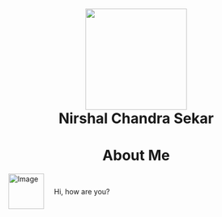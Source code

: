 <h1 align="center"> <img src="https://github.com/NirshalNiru/NirshalNiru/blob/086c421536d1b0e77569560e921c72eeac3533d3/hi.png" width = "200px">
<br>
Nirshal Chandra Sekar
</h1>

<h1 align="center"> 
About Me
</h1>

<div style="display: flex; align-items: center;">
  <div style="flex: 0 0 auto; margin-right: 20px;">
    <img src="https://github.com/NirshalNiru/NirshalNiru/blob/92451b074378969672c2dacd86aa775963189c8f/calm%20formal.png" width="70px" alt="Image">
  </div>
  <div style="flex: 1 1 auto;">
    <span>Hi, how are you?</span>
  </div>
</div>
